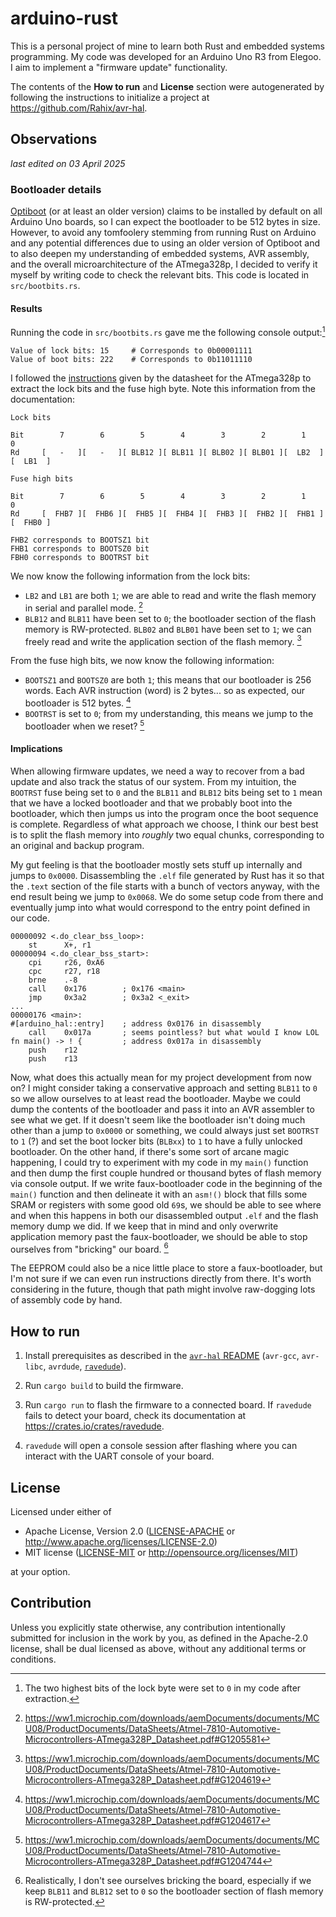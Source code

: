 arduino-rust
============

This is a personal project of mine to learn both Rust and embedded systems programming. My code was developed for
an Arduino Uno R3 from Elegoo. I aim to implement a "firmware update" functionality.

The contents of the **How to run** and **License** section were autogenerated by following the instructions to
initialize a project at <https://github.com/Rahix/avr-hal>.

## Observations

*last edited on 03 April 2025*

### Bootloader details

[Optiboot](https://github.com/Optiboot/optiboot) (or at least an older version) claims to be installed by default
on all Arduino Uno boards, so I can expect the bootloader to be 512 bytes in size. However, to avoid any tomfoolery
stemming from running Rust on Arduino and any potential differences due to using an older version of Optiboot and
to also deepen my understanding of embedded systems, AVR assembly, and the overall microarchitecture of the
ATmega328p, I decided to verify it myself by writing code to check the relevant bits. This code is located in
`src/bootbits.rs`.

#### Results
Running the code in `src/bootbits.rs` gave me the following console output:[^1]
```
Value of lock bits: 15     # Corresponds to 0b00001111
Value of boot bits: 222    # Corresponds to 0b11011110
```

I followed the [instructions](https://ww1.microchip.com/downloads/aemDocuments/documents/MCU08/ProductDocuments/DataSheets/Atmel-7810-Automotive-Microcontrollers-ATmega328P_Datasheet.pdf#G1204962)
given by the datasheet for the ATmega328p to extract the lock bits and the fuse high byte. Note this information from the documentation:

```
Lock bits

Bit        7        6        5        4        3        2        1        0
Rd     [   -   ][   -   ][ BLB12 ][ BLB11 ][ BLB02 ][ BLB01 ][  LB2  ][  LB1  ]
```
```
Fuse high bits

Bit        7        6        5        4        3        2        1        0
Rd     [  FHB7 ][  FHB6 ][  FHB5 ][  FHB4 ][  FHB3 ][  FHB2 ][  FHB1 ][  FHB0 ]

FHB2 corresponds to BOOTSZ1 bit
FHB1 corresponds to BOOTSZ0 bit
FBH0 corresponds to BOOTRST bit
```

We now know the following information from the lock bits:
- `LB2` and `LB1` are both `1`; we are able to read and write the flash memory in serial and parallel mode. [^2]
- `BLB12` and `BLB11` have been set to `0`; the bootloader section of the flash memory is RW-protected. `BLB02` and `BLB01` have been set to `1`; we can freely read and write the application section of the flash memory. [^3]

From the fuse high bits, we now know the following information:
- `BOOTSZ1` and `BOOTSZ0` are both `1`; this means that our bootloader is 256 words. Each AVR instruction (word) is 2 bytes... so as expected, our bootloader is 512 bytes. [^4]
- `BOOTRST` is set to `0`; from my understanding, this means we jump to the bootloader when we reset? [^5]

#### Implications

When allowing firmware updates, we need a way to recover from a bad update and also track the status of our system. From my intuition, the `BOOTRST` fuse being set to `0` and the `BLB11` and `BLB12` bits being set to `1` mean
that we have a locked bootloader and that we probably boot into the bootloader, which then jumps us into the program once the boot sequence is complete. Regardless of what approach we choose, I think our best best is to
split the flash memory into *roughly* two equal chunks, corresponding to an original and backup program.

My gut feeling is that the bootloader mostly sets stuff up internally and jumps to `0x0000`. Disassembling the `.elf` file generated by Rust has it so that the `.text` section of the file starts with a bunch of vectors anyway,
with the end result being we jump to `0x0068`. We do some setup code from there and eventually jump into what would correspond to the entry point defined in our code.
```assembly
00000092 <.do_clear_bss_loop>:
    st      X+, r1
00000094 <.do_clear_bss_start>:
    cpi     r26, 0xA6
    cpc     r27, r18
    brne    .-8
    call    0x176        ; 0x176 <main>
    jmp     0x3a2        ; 0x3a2 <_exit>
...
00000176 <main>:
#[arduino_hal::entry]    ; address 0x0176 in disassembly
    call    0x017a       ; seems pointless? but what would I know LOL
fn main() -> ! {         ; address 0x017a in disassembly
    push    r12
    push    r13
```
Now, what does this actually mean for my project development from now on? I might consider taking a conservative approach and setting `BLB11` to `0` so we allow ourselves to at least read the bootloader. Maybe we could
dump the contents of the bootloader and pass it into an AVR assembler to see what we get. If it doesn't seem like the bootloader isn't doing much other than a jump to `0x0000` or something, we could always just set
`BOOTRST` to `1` (?) and set the boot locker bits (`BLBxx`) to `1` to have a fully unlocked bootloader. On the other hand, if there's some sort of arcane magic happening, I could try to experiment with my code in my `main()`
function and then dump the first couple hundred or thousand bytes of flash memory via console output. If we write faux-bootloader code in the beginning of the `main()` function and then delineate it with an `asm!()` block
that fills some SRAM or registers with some good old `69`s, we should be able to see where and when this happens in both our disassembled output `.elf` and the flash memory dump we did. If we keep that in mind and only
overwrite application memory past the faux-bootloader, we should be able to stop ourselves from "bricking" our board. [^6]

The EEPROM could also be a nice little place to store a faux-bootloader, but I'm not sure if we can even run instructions directly from there. It's worth considering in the future, though that path might involve raw-dogging
lots of assembly code by hand.

## How to run

1. Install prerequisites as described in the [`avr-hal` README] (`avr-gcc`, `avr-libc`, `avrdude`, [`ravedude`]).

2. Run `cargo build` to build the firmware.

3. Run `cargo run` to flash the firmware to a connected board.  If `ravedude`
   fails to detect your board, check its documentation at
   <https://crates.io/crates/ravedude>.

4. `ravedude` will open a console session after flashing where you can interact
   with the UART console of your board.

[`avr-hal` README]: https://github.com/Rahix/avr-hal#readme
[`ravedude`]: https://crates.io/crates/ravedude

## License
Licensed under either of

 - Apache License, Version 2.0
   ([LICENSE-APACHE](LICENSE-APACHE) or <http://www.apache.org/licenses/LICENSE-2.0>)
 - MIT license
   ([LICENSE-MIT](LICENSE-MIT) or <http://opensource.org/licenses/MIT>)

at your option.

## Contribution
Unless you explicitly state otherwise, any contribution intentionally submitted
for inclusion in the work by you, as defined in the Apache-2.0 license, shall
be dual licensed as above, without any additional terms or conditions.



[^1]:The two highest bits of the lock byte were set to `0` in my code after extraction.
[^2]:https://ww1.microchip.com/downloads/aemDocuments/documents/MCU08/ProductDocuments/DataSheets/Atmel-7810-Automotive-Microcontrollers-ATmega328P_Datasheet.pdf#G1205581
[^3]:https://ww1.microchip.com/downloads/aemDocuments/documents/MCU08/ProductDocuments/DataSheets/Atmel-7810-Automotive-Microcontrollers-ATmega328P_Datasheet.pdf#G1204619
[^4]:https://ww1.microchip.com/downloads/aemDocuments/documents/MCU08/ProductDocuments/DataSheets/Atmel-7810-Automotive-Microcontrollers-ATmega328P_Datasheet.pdf#G1204617
[^5]:https://ww1.microchip.com/downloads/aemDocuments/documents/MCU08/ProductDocuments/DataSheets/Atmel-7810-Automotive-Microcontrollers-ATmega328P_Datasheet.pdf#G1204744
[^6]:Realistically, I don't see ourselves bricking the board, especially if we keep `BLB11` and `BLB12` set to `0` so the bootloader section of flash memory is RW-protected.
